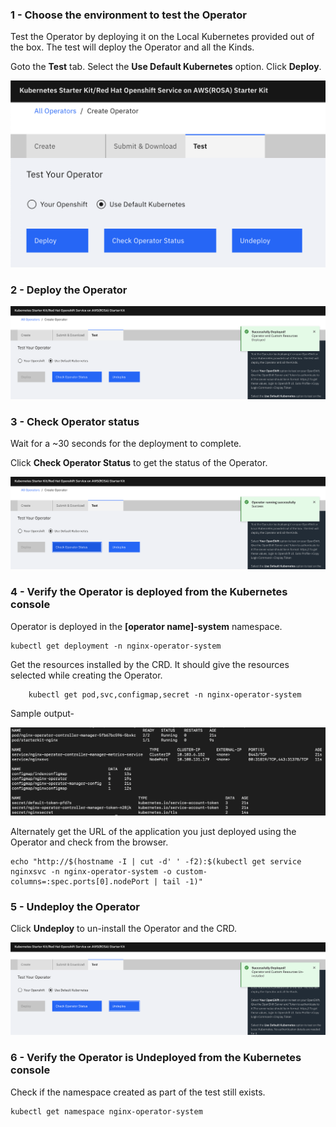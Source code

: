 ### 1 - Choose the environment to test the Operator

Test the Operator by deploying it on the Local Kubernetes provided out of the box. The test will deploy the Operator and all the Kinds.

Goto the **Test** tab. Select the **Use Default Kubernetes** option. Click **Deploy**.

![Deploy](../_images/Deploy.png)

### 2 - Deploy the Operator

![DeploySuccessful](../_images/DeploySuccessful.png)



### 3 - Check Operator status

Wait for a ~30 seconds for the deployment to complete.

Click **Check Operator Status** to get the status of the Operator.

![StatusSuccessful](../_images/StatusSuccessful.png)

### 4 - Verify the Operator is deployed from the Kubernetes console

Operator is deployed  in the **[operator name]-system** namespace. 

```copy
kubectl get deployment -n nginx-operator-system
```

Get the resources installed by the CRD. It should give the resources selected while creating the Operator. 

```copy
	kubectl get pod,svc,configmap,secret -n nginx-operator-system
```





Sample output-

![resourcescreated](../_images/resourcescreated.png)

Alternately get the URL of the application you just deployed using the Operator and check from the browser.

```
echo "http://$(hostname -I | cut -d' ' -f2):$(kubectl get service nginxsvc -n nginx-operator-system -o custom-columns=:spec.ports[0].nodePort | tail -1)"
```

### 5 - Undeploy the Operator

Click **Undeploy** to un-install the Operator and the CRD.

![Undeployed](../_images/Undeployed.png)

### 6 - Verify the Operator is Undeployed from the Kubernetes console

Check if the namespace created as part of the test still exists.

```
kubectl get namespace nginx-operator-system
```


